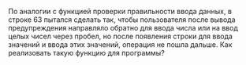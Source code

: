 По аналогии с функцией проверки правильности ввода данных, в строке 63 пытался сделать так, чтобы пользователя после вывода предупреждения направляло обратно для ввода числа или на ввод целых чисел через пробел, но после появления строки для ввода значений и ввода этих значений, операция не пошла дальше. Как реализовать такую функцию для программы? 
